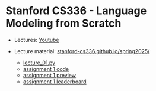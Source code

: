 # Stanford CS336 - Language Modeling from Scratch

- Lectures: [Youtube](https://www.youtube.com/playlist?list=PLoROMvodv4rOY23Y0BoGoBGgQ1zmU_MT_)

- Lecture material: [stanford-cs336.github.io/spring2025/](https://stanford-cs336.github.io/spring2025/)
  - [lecture_01.py](https://stanford-cs336.github.io/spring2025-lectures/?trace=var%2Ftraces%2Flecture_01.json&step=44)
  - [assignment 1 code](https://github.com/stanford-cs336/assignment1-basics/tree/main)
  - [assignment 1  preview](https://github.com/stanford-cs336/assignment1-basics/blob/main/cs336_spring2025_assignment1_basics.pdf)
  - [assignment 1 leaderboard](https://github.com/stanford-cs336/spring2025-assignment1-basics-leaderboard/tree/master)

